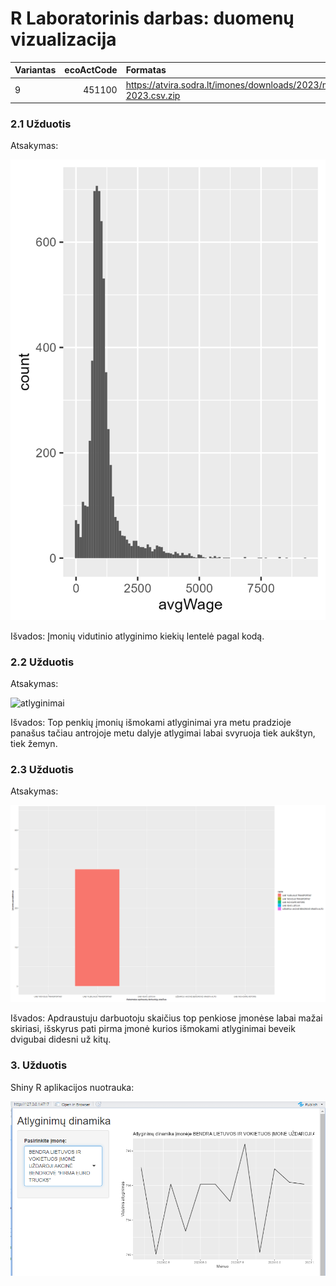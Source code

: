 # R Laboratorinis darbas: duomenų vizualizacija

|Variantas | ecoActCode|Formatas          |
|:---------|----------:|:-----------------|
|9         |     451100|https://atvira.sodra.lt/imones/downloads/2023/monthly-2023.csv.zip|


### 2.1 Užduotis

Atsakymas:

![histograma](img/averagewage.png)

Išvados: Įmonių vidutinio atlyginimo kiekių lentelė pagal kodą.

### 2.2 Užduotis

Atsakymas:

![atlyginimai](img/animatedą.gif)

Išvados: Top penkių įmonių išmokami atlyginimai yra metu pradzioje panašus tačiau antrojoje metu dalyje atlygimai labai svyruoja tiek aukštyn, tiek žemyn.


### 2.3 Užduotis

Atsakymas:

![apdraustieji](img/animated_plot.gif)

Išvados: Apdraustuju darbuotoju skaičius top penkiose įmonėse labai mažai skiriasi, išskyrus pati pirma įmonė kurios išmokami atlyginimai beveik dvigubai didesni už kitų.


### 3. Užduotis

Shiny R aplikacijos nuotrauka:

![shiny app](img/paveikslelis3.png)

